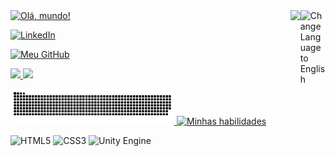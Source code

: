 <img align="right" width=8% alt="Change Language to English" src="https://img.shields.io/badge/change%20language%20to-en-red?style=for-the-badge">
<img align="right" height="604cm" src="https://raw.githubusercontent.com/gist/GuiRafaCL/10d898250ba0c474bcb07c9f62e4bef8/raw/572a426213cd5f49f8cb0bd741f1a00bce11f1c6/githubcard.svg"/>
<a href="https://git.io/typing-svg"><img src="https://readme-typing-svg.demolab.com?font=Poppins&pause=1000&random=false&width=435&lines=Ol%C3%A1+mundo!+Eu+sou+o+Gui+%3A);Tentando+sempre+aprender+mais;Me+procure+nas+redes+sociais+abaixo" alt="Olá, mundo!" /></a>
<!---Botões de Contato--->
<p>
<a href="https://www.linkedin.com/in/guilherme-rafael-lopes-gomes-980570262">
  <img src="https://img.shields.io/badge/linkedin-%230077B5.svg?style=for-the-badge&logo=linkedin&logoColor=white" alt="LinkedIn"
</a>
</p>
<!---Meu GitHub--->
<img src="https://readme-typing-svg.demolab.com?font=Poppins&pause=1000&color=0D0EF7&repeat=false&random=false&width=435&lines=Meu+GitHub" alt="Meu GitHub" />
<p>
<img width=27% src="https://github-readme-streak-stats.herokuapp.com?user=GuiRafaCL&theme=radical&mode=weekly" />
<img width=23% src="https://github-readme-stats-git-main-rafaelalexandrino.vercel.app/api/top-langs/?username=GuiRafaCL&show_icons=true&theme=radical&layout=compact" />
</p>
<picture>
  <source media="(prefers-color-scheme: dark)" srcset="https://github.com/GuiRafaCL/GuiRafaCL/blob/output/github-contribution-grid-snake-dark.svg">
  <source media="(prefers-color-scheme: light)" srcset="https://github.com/GuiRafaCL/GuiRafaCL/blob/output/github-contribution-grid-snake.svg">
  <img alt="Cobrinha devorando minhas contribuições" src="https://github.com/GuiRafaCL/GuiRafaCL/blob/output/github-contribution-grid-snake.svg" width="52%">
</picture>
<a href="https://git.io/typing-svg"><img src="https://readme-typing-svg.demolab.com?font=Poppins&pause=1000&color=174F68&random=false&width=435&separator=%3C&lines=Minhas+habilidades%3CEssa+lista+vai+aumentar+com+o+tempo+;)" alt="Minhas habilidades" /></a>
<!---Minhas habilidades--->
<p>
  <img src="https://img.shields.io/badge/html5-%23E34F26.svg?style=for-the-badge&logo=html5&logoColor=white" alt="HTML5" />
  <img src="https://img.shields.io/badge/css3-%231572B6.svg?style=for-the-badge&logo=css3&logoColor=white" alt="CSS3"/>
  <img src="https://img.shields.io/badge/unity-%23000000.svg?style=for-the-badge&logo=unity&logoColor=white" alt="Unity Engine">
</p>

